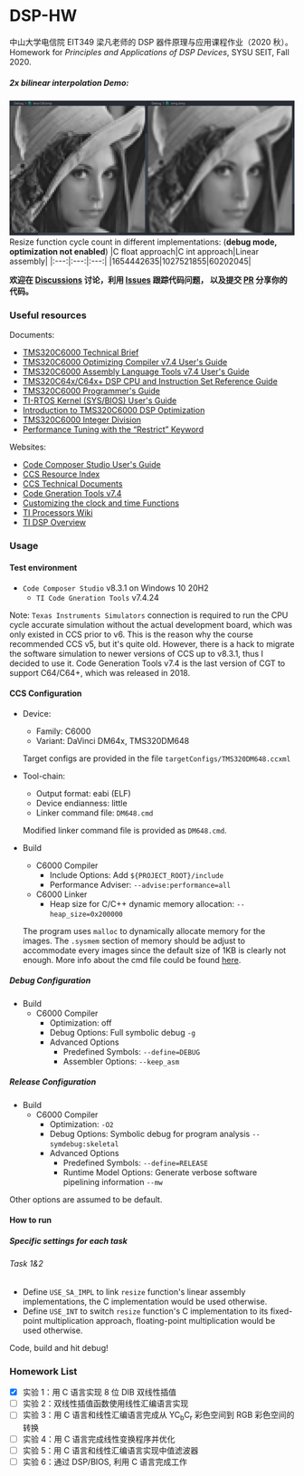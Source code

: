 # DSP-HW

中山大学电信院 EIT349 梁凡老师的 DSP 器件原理与应用课程作业（2020 秋）。  
Homework for _Principles and Applications of DSP Devices_, SYSU SEIT, Fall 2020.

##### 2x bilinear interpolation Demo:

![Demo](res/demo.jpg)
Resize function cycle count in different implementations: (**debug mode, optimization not enabled**)
|C float approach|C int approach|Linear assembly|
|:---:|:---:|:---:|
|1654442635|1027521855|60202045|

**欢迎在 [Discussions](https://github.com/atlanswer/DSP-HW/discussions) 讨论，利用 [Issues](https://github.com/atlanswer/DSP-HW/issues) 跟踪代码问题， 以及提交 [PR](https://github.com/atlanswer/DSP-HW/pulls) 分享你的代码。**

### Useful resources

Documents:

- [TMS320C6000 Technical Brief](https://www.ti.com/lit/ug/spru197d/spru197d.pdf)
- [TMS320C6000 Optimizing Compiler v7.4 User's Guide](https://www.ti.com/lit/pdf/spru187)
- [TMS320C6000 Assembly Language Tools v7.4 User's Guide](https://www.ti.com/lit/pdf/spru186)
- [TMS320C64x/C64x+ DSP CPU and Instruction Set Reference Guide](https://www.ti.com/lit/pdf/spru732)
- [TMS320C6000 Programmer's Guide](https://www.ti.com/lit/ug/spru198k)
- [TI-RTOS Kernel (SYS/BIOS) User's Guide](https://www.ti.com/lit/pdf/spruex3)
- [Introduction to TMS320C6000 DSP Optimization](https://www.ti.com/lit/an/sprabf2/sprabf2.pdf)
- [TMS320C6000 Integer Division](https://www.ti.com/lit/an/spra707/spra707.pdf)
- [Performance Tuning with the “Restrict” Keyword](https://processors.wiki.ti.com/images/f/ff/Bartley=Wiki_1.1=Performance_Tuning_with_the_RESTRICT_Keyword.pdf)

Websites:
- [Code Composer Studio User's Guide](https://software-dl.ti.com/ccs/esd/documents/users_guide/index.html)
- [CCS Resource Index](https://www.ti.com/tool/CCSTUDIO)
- [CCS Technical Documents](https://software-dl.ti.com/ccs/esd/documents/ccs_documentation-overview.html)
- [Code Gneration Tools v7.4](https://www.ti.com/tool/download/C6000-CGT-7-4)
- [Customizing the clock and time Functions](https://processors.wiki.ti.com/index.php/Customizing_the_clock_and_time_Functions)
- [TI Processors Wiki](https://processors.wiki.ti.com/)
- [TI DSP Overview](https://www.ti.com/processors/digital-signal-processors/overview.html)

### Usage

#### Test environment

- `Code Composer Studio` v8.3.1 on Windows 10 20H2
    - `TI Code Gneration Tools` v7.4.24

Note: `Texas Instruments Simulators` connection is required to run the CPU cycle accurate simulation without the actual development board, which was only existed in CCS prior to v6. This is the reason why the course recommended CCS v5, but it's quite old. However, there is a hack to migrate the software simulation to newer versions of CCS up to v8.3.1, thus I decided to use it. Code Generation Tools v7.4 is the last version of CGT to support C64/C64+, which was released in 2018.

#### CCS Configuration

- Device:
    - Family: C6000
    - Variant: DaVinci DM64x, TMS320DM648

    Target configs are provided in the file `targetConfigs/TMS320DM648.ccxml`

- Tool-chain:
    - Output format: eabi (ELF)
    - Device endianness: little
    - Linker command file: `DM648.cmd`

    Modified linker command file is provided as `DM648.cmd`.

- Build
    - C6000 Compiler
        - Include Options: Add `${PROJECT_ROOT}/include`
        - Performance Adviser: `--advise:performance=all`
    - C6000 Linker
        - Heap size for C/C++ dynamic memory allocation: `--heap_size=0x200000`

    The program uses `malloc` to dynamically allocate memory for the images. The `.sysmem` section of memory should be adjust to accommodate every images since the default size of 1KB is clearly not enough. More info about the cmd file could be found [here](https://software-dl.ti.com/ccs/esd/documents/sdto_cgt_Linker-Command-File-Primer.html).

##### Debug Configuration 

- Build
    - C6000 Compiler
        - Optimization: off
        - Debug Options: Full symbolic debug `-g`
        - Advanced Options
            - Predefined Symbols: `--define=DEBUG`
            - Assembler Options: `--keep_asm`

##### Release Configuration

- Build
    - C6000 Compiler
        - Optimization: `-O2`
        - Debug Options: Symbolic debug for program analysis `--symdebug:skeletal`
        - Advanced Options
            - Predefined Symbols: `--define=RELEASE`
            - Runtime Model Options: Generate verbose software pipelining information `--mw`

Other options are assumed to be default.

#### How to run

##### Specific settings for each task

###### Task 1&2

- Define `USE_SA_IMPL` to link `resize` function's linear assembly implementations, the C implementation would be used otherwise.
- Define `USE_INT` to switch `resize` function's C implementation to its fixed-point multiplication approach, floating-point multiplication would be used otherwise.

Code, build and hit debug!

### Homework List

- [x] 实验 1：用 C 语言实现 8 位 DIB 双线性插值
- [ ] 实验 2：双线性插值函数使用线性汇编语言实现
- [ ] 实验 3：用 C 语言和线性汇编语言完成从 YC<sub>b</sub>C<sub>r</sub> 彩色空间到 RGB 彩色空间的转换
- [ ] 实验 4：用 C 语言完成线性变换程序并优化
- [ ] 实验 5：用 C 语言和线性汇编语言实现中值滤波器
- [ ] 实验 6：通过 DSP/BIOS, 利用 C 语言完成工作
